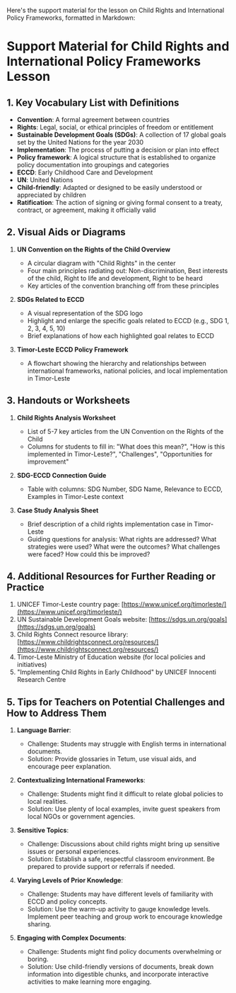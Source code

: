 Here's the support material for the lesson on Child Rights and International Policy Frameworks, formatted in Markdown:

# Support Material for Child Rights and International Policy Frameworks Lesson

## 1. Key Vocabulary List with Definitions

- **Convention**: A formal agreement between countries
- **Rights**: Legal, social, or ethical principles of freedom or entitlement
- **Sustainable Development Goals (SDGs)**: A collection of 17 global goals set by the United Nations for the year 2030
- **Implementation**: The process of putting a decision or plan into effect
- **Policy framework**: A logical structure that is established to organize policy documentation into groupings and categories
- **ECCD**: Early Childhood Care and Development
- **UN**: United Nations
- **Child-friendly**: Adapted or designed to be easily understood or appreciated by children
- **Ratification**: The action of signing or giving formal consent to a treaty, contract, or agreement, making it officially valid

## 2. Visual Aids or Diagrams

1. **UN Convention on the Rights of the Child Overview**
   - A circular diagram with "Child Rights" in the center
   - Four main principles radiating out: Non-discrimination, Best interests of the child, Right to life and development, Right to be heard
   - Key articles of the convention branching off from these principles

2. **SDGs Related to ECCD**
   - A visual representation of the SDG logo
   - Highlight and enlarge the specific goals related to ECCD (e.g., SDG 1, 2, 3, 4, 5, 10)
   - Brief explanations of how each highlighted goal relates to ECCD

3. **Timor-Leste ECCD Policy Framework**
   - A flowchart showing the hierarchy and relationships between international frameworks, national policies, and local implementation in Timor-Leste

## 3. Handouts or Worksheets

1. **Child Rights Analysis Worksheet**
   - List of 5-7 key articles from the UN Convention on the Rights of the Child
   - Columns for students to fill in: "What does this mean?", "How is this implemented in Timor-Leste?", "Challenges", "Opportunities for improvement"

2. **SDG-ECCD Connection Guide**
   - Table with columns: SDG Number, SDG Name, Relevance to ECCD, Examples in Timor-Leste context

3. **Case Study Analysis Sheet**
   - Brief description of a child rights implementation case in Timor-Leste
   - Guiding questions for analysis: What rights are addressed? What strategies were used? What were the outcomes? What challenges were faced? How could this be improved?

## 4. Additional Resources for Further Reading or Practice

1. UNICEF Timor-Leste country page: [https://www.unicef.org/timorleste/](https://www.unicef.org/timorleste/)
2. UN Sustainable Development Goals website: [https://sdgs.un.org/goals](https://sdgs.un.org/goals)
3. Child Rights Connect resource library: [https://www.childrightsconnect.org/resources/](https://www.childrightsconnect.org/resources/)
4. Timor-Leste Ministry of Education website (for local policies and initiatives)
5. "Implementing Child Rights in Early Childhood" by UNICEF Innocenti Research Centre

## 5. Tips for Teachers on Potential Challenges and How to Address Them

1. **Language Barrier**: 
   - Challenge: Students may struggle with English terms in international documents.
   - Solution: Provide glossaries in Tetum, use visual aids, and encourage peer explanation.

2. **Contextualizing International Frameworks**:
   - Challenge: Students might find it difficult to relate global policies to local realities.
   - Solution: Use plenty of local examples, invite guest speakers from local NGOs or government agencies.

3. **Sensitive Topics**:
   - Challenge: Discussions about child rights might bring up sensitive issues or personal experiences.
   - Solution: Establish a safe, respectful classroom environment. Be prepared to provide support or referrals if needed.

4. **Varying Levels of Prior Knowledge**:
   - Challenge: Students may have different levels of familiarity with ECCD and policy concepts.
   - Solution: Use the warm-up activity to gauge knowledge levels. Implement peer teaching and group work to encourage knowledge sharing.

5. **Engaging with Complex Documents**:
   - Challenge: Students might find policy documents overwhelming or boring.
   - Solution: Use child-friendly versions of documents, break down information into digestible chunks, and incorporate interactive activities to make learning more engaging.